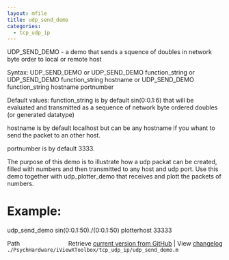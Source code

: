 ```yaml
---
layout: mfile
title: udp_send_demo
categories:
  - tcp_udp_ip
---
```


UDP\_SEND\_DEMO \- a demo that sends a squence of doubles in network byte order to local or remote host

Syntax:
  UDP\_SEND\_DEMO
or
  UDP\_SEND\_DEMO function\_string
or
  UDP\_SEND\_DEMO function\_string hostname
or
  UDP\_SEND\_DEMO function\_string hostname portnumber

Default values:
   function\_string  is by default sin\(0:0.1:6\) that will be evaluated and transmitted
                    as a sequence of network byte ordered doubles \(or generated datatype\)

   hostname         is by default localhost but can be any hostname if you whant to send
                    the packet to an other host.

   portnumber       is by default 3333.


The purpose of this demo is to illustrate how a udp packat can be created, filled with numbers
and then transmitted to any host and udp port. Use this demo together with udp\_plotter\_demo
that receives and plott the packets of numbers.

# Example:

udp\_send\_demo sin\(0:0.1:50\)./\(0:0.1:50\) plotterhost 33333



<div class="code_header" style="text-align:right;">
  <span style="float:left;">Path&nbsp;&nbsp;</span> <span class="counter">Retrieve <a href=
  "https://raw.github.com/Psychtoolbox-3/Psychtoolbox-3/beta/./PsychHardware/iViewXToolbox/tcp_udp_ip/udp_send_demo.m">current version from GitHub</a> | View <a href=
  "https://github.com/Psychtoolbox-3/Psychtoolbox-3/commits/beta/./PsychHardware/iViewXToolbox/tcp_udp_ip/udp_send_demo.m">changelog</a></span>
</div>
<div class="code">
  <code>./PsychHardware/iViewXToolbox/tcp_udp_ip/udp_send_demo.m</code>
</div>
